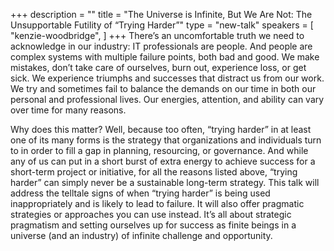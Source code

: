 +++
description = ""
title = "The Universe is Infinite, But We Are Not: The Unsupportable Futility of “Trying Harder”"
type = "new-talk"
speakers = [
        "kenzie-woodbridge",
]
+++
There’s an uncomfortable truth we need to acknowledge in our industry: IT professionals are people. And people are complex systems with multiple failure points, both bad and good. We make mistakes, don’t take care of ourselves, burn out, experience loss, or get sick. We experience triumphs and successes that distract us from our work. We try and sometimes fail to balance the demands on our time in both our personal and professional lives. Our energies, attention, and ability can vary over time for many reasons.

Why does this matter? Well, because too often, “trying harder” in at least one of its many forms is the strategy that organizations and individuals turn to in order to fill a gap in planning, resourcing, or governance. And while any of us can put in a short burst of extra energy to achieve success for a short-term project or initiative, for all the reasons listed above, “trying harder” can simply never be a sustainable long-term strategy. This talk will address the telltale signs of when “trying harder” is being used inappropriately and is likely to lead to failure. It will also offer pragmatic strategies or approaches you can use instead. It’s all about strategic pragmatism and setting ourselves up for success as finite beings in a universe (and an industry) of infinite challenge and opportunity.